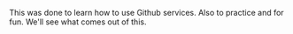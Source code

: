 This was done to learn how to use Github services. Also to practice and for fun. We'll see what comes out of this.
